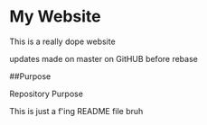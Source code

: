 # My Website
This is a really dope website



updates made on master on GitHUB before rebase 

##Purpose

Repository Purpose 


This is just a f'ing README file bruh
